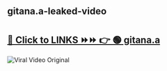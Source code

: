 
 ## gitana.a-leaked-video 

# <h2><a href="https://clipsfans.com/gitana.a&ref=git">🔗 Click to LINKS ⏩⏩ 👉 🟢 gitana.a </a></h2>

<a href="https://clipsfans.com/gitana.a&ref=git" rel="nofollow" data-target="animated-image.originalLink"><img src="https://i.ibb.co.com/xMMVF88/686577567.gif" alt="Viral Video Original" style="max-width: 100%; display: inline-block;" data-target="animated-image.originalImage"></a>
